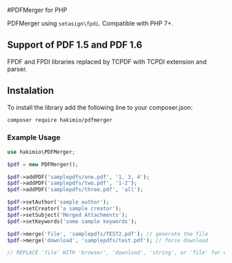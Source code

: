 #PDFMerger for PHP

PDFMerger using `setasign\fpdi`. Compatible with PHP 7+.

## Support of PDF 1.5 and PDF 1.6

FPDF and FPDI libraries replaced by TCPDF with TCPDI extension and parser.

## Instalation

To install the library add the following line to your composer.json:

```bash
composer require hakimio/pdfmerger
```

### Example Usage
```php
use hakimio\PDFMerger;

$pdf = new PDFMerger();

$pdf->addPDF('samplepdfs/one.pdf', '1, 3, 4');
$pdf->addPDF('samplepdfs/two.pdf', '1-2');
$pdf->addPDF('samplepdfs/three.pdf', 'all');

$pdf->setAuthor('sample author');
$pdf->setCreator('a sample creator');
$pdf->setSubject('Merged Attachments');
$pdf->setKeywords('some sample keywords');

$pdf->merge('file', 'samplepdfs/TEST2.pdf'); // generate the file
$pdf->merge('download', 'samplepdfs/test.pdf'); // force download

// REPLACE 'file' WITH 'browser', 'download', 'string', or 'file' for output options
```
